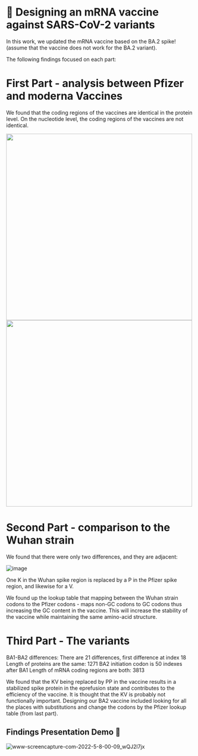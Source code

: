 # :test_tube: Designing an mRNA vaccine against SARS-CoV-2 variants
In this work, we updated the mRNA vaccine based on the BA.2 spike! (assume that the vaccine does not work for the BA.2 variant).

The following findings focused on each part:

# First Part - analysis between Pfizer and moderna Vaccines
We found that the coding regions of the vaccines are identical in the protein level.
On the nucleotide level, the coding regions of the vaccines are not identical.

<img src="https://user-images.githubusercontent.com/62726511/167273832-0b30c00d-adba-4f09-a937-be0107959cf7.png" width="500" >
<img src="https://user-images.githubusercontent.com/62726511/167273837-9c4359bc-ab6a-48d7-97bf-d19e36906388.png" width="500" >


# Second Part - comparison to the Wuhan strain
We found that there were only two differences, and they are adjacent:

![image](https://user-images.githubusercontent.com/62726511/167273901-9ffa7609-b1ec-499e-90ae-d9fb71569623.png)

One K in the Wuhan spike region is replaced by a P in the Pfizer spike region, and likewise for a V.

We found up the lookup table that mapping between the Wuhan strain codons to the Pfizer codons - 
maps non-GC codons to GC codons thus increasing the GC content in the vaccine. This will increase the stability of the vaccine while maintaining the same amino-acid structure.


# Third Part - The variants

BA1-BA2 differences:
There are 21 differences, first difference at index 18
Length of proteins are the same: 1271
BA2 initiation codon is 50 indexes after BA1
Length of mRNA coding regions are both: 3813


We found that the KV being replaced by PP in the vaccine results in a stabilized spike protein in the eprefusion state and contributes to the efficiency of the vaccine. It is thought that the KV is probably not functionally important. 
Designing our BA2 vaccine included looking for all the places with substitutions and change the codons by the Pfizer lookup table (from last part).




## Findings Presentation Demo 📝



![www-screencapture-com-2022-5-8-00-09_wQJ2l7jx](https://user-images.githubusercontent.com/62726511/167274240-ff753f11-2bae-4429-90da-dcfa3e9fcafd.gif)



